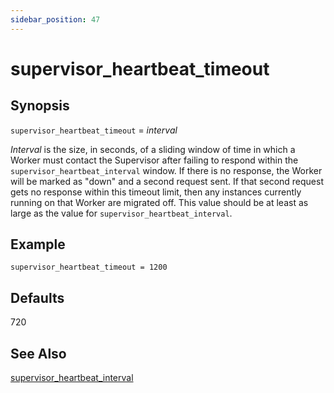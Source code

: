 ```yaml
---
sidebar_position: 47
---
```


# supervisor_heartbeat_timeout

## Synopsis

`supervisor_heartbeat_timeout` =  _interval_

_Interval_ is the size, in seconds, of a sliding window of time in which a
Worker must contact the Supervisor after failing to respond within the
`supervisor_heartbeat_interval` window. If there is no response, the Worker
will be marked as "down" and a second request sent. If that second request
gets no response within this timeout limit, then any instances currently
running on that Worker are migrated off. This value should be at least as
large as the value for `supervisor_heartbeat_interval`.

## Example
```
supervisor_heartbeat_timeout = 1200
```

## Defaults

720

## See Also

[supervisor_heartbeat_interval](./supervisor_heartbeat_interval)

